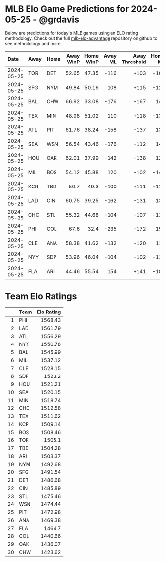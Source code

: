 # MLB Elo Game Predictions for 2024-05-25 - @grdavis
Below are predictions for today's MLB games using an ELO rating methodology. Check out the full [mlb-elo-advantage](https://github.com/grdavis/mlb-elo-advantage) repository on github to see methodology and more.

| Date       | Away   | Home   |   Away WinP |   Home WinP |   Away ML |   Away Threshold |   Home ML |   Home Threshold |
|:-----------|:-------|:-------|------------:|------------:|----------:|-----------------:|----------:|-----------------:|
| 2024-05-25 | TOR    | DET    |       52.65 |       47.35 |      -116 |             +103 |      -102 |             +126 |
| 2024-05-25 | SFG    | NYM    |       49.84 |       50.16 |       108 |             +115 |      -126 |             +113 |
| 2024-05-25 | BAL    | CHW    |       66.92 |       33.08 |      -176 |             -167 |       148 |             +223 |
| 2024-05-25 | TEX    | MIN    |       48.98 |       51.02 |       110 |             +118 |      -130 |             +110 |
| 2024-05-25 | ATL    | PIT    |       61.76 |       38.24 |      -158 |             -137 |       134 |             +180 |
| 2024-05-25 | SEA    | WSN    |       56.54 |       43.46 |      -176 |             -112 |       148 |             +146 |
| 2024-05-25 | HOU    | OAK    |       62.01 |       37.99 |      -142 |             -138 |       120 |             +182 |
| 2024-05-25 | MIL    | BOS    |       54.12 |       45.88 |       120 |             -102 |      -142 |             +133 |
| 2024-05-25 | KCR    | TBD    |       50.7  |       49.3  |      -100 |             +111 |      -118 |             +117 |
| 2024-05-25 | LAD    | CIN    |       60.75 |       39.25 |      -162 |             -131 |       136 |             +173 |
| 2024-05-25 | CHC    | STL    |       55.32 |       44.68 |      -104 |             -107 |      -112 |             +139 |
| 2024-05-25 | PHI    | COL    |       67.6  |       32.4  |      -235 |             -172 |       194 |             +230 |
| 2024-05-25 | CLE    | ANA    |       58.38 |       41.62 |      -132 |             -120 |       112 |             +157 |
| 2024-05-25 | NYY    | SDP    |       53.96 |       46.04 |      -104 |             -102 |      -112 |             +132 |
| 2024-05-25 | FLA    | ARI    |       44.46 |       55.54 |       154 |             +141 |      -184 |             -108 |

# Team Elo Ratings
|    | Team   |   Elo Rating |
|---:|:-------|-------------:|
|  1 | PHI    |      1568.43 |
|  2 | LAD    |      1561.79 |
|  3 | ATL    |      1556.29 |
|  4 | NYY    |      1550.78 |
|  5 | BAL    |      1545.99 |
|  6 | MIL    |      1537.12 |
|  7 | CLE    |      1528.15 |
|  8 | SDP    |      1523.2  |
|  9 | HOU    |      1521.21 |
| 10 | SEA    |      1520.15 |
| 11 | MIN    |      1518.74 |
| 12 | CHC    |      1512.58 |
| 13 | TEX    |      1511.62 |
| 14 | KCR    |      1509.14 |
| 15 | BOS    |      1508.46 |
| 16 | TOR    |      1505.1  |
| 17 | TBD    |      1504.28 |
| 18 | ARI    |      1503.37 |
| 19 | NYM    |      1492.68 |
| 20 | SFG    |      1491.54 |
| 21 | DET    |      1486.68 |
| 22 | CIN    |      1485.89 |
| 23 | STL    |      1475.46 |
| 24 | WSN    |      1474.44 |
| 25 | PIT    |      1472.98 |
| 26 | ANA    |      1469.38 |
| 27 | FLA    |      1464.7  |
| 28 | COL    |      1440.66 |
| 29 | OAK    |      1436.07 |
| 30 | CHW    |      1423.62 |